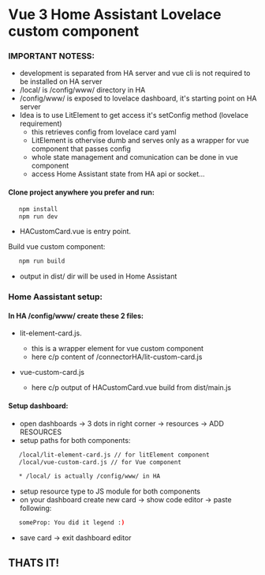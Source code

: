 
# Vue 3 Home Assistant Lovelace custom component 

### IMPORTANT NOTESS:
   * development is separated from HA server and vue cli is not required to be installed on HA server
   * /local/ is /config/www/ directory in HA
   * /config/www/ is exposed to lovelace dashboard, it's starting point on HA server
   * Idea is to use LitElement to get access it's setConfig method (lovelace requirement)
        - this retrieves config from lovelace card yaml
        - LitElement is othervise dumb and serves only as a wrapper for vue component that passes config
        - whole state management and comunication can be done in vue component
        - access Home Assistant state from HA api or socket...

#### Clone project anywhere you prefer and run:

```sh
   npm install
   npm run dev
```
* HACustomCard.vue is entry point. 


Build vue custom component:
```sh
   npm run build
```
   * output in dist/ dir will be used in Home Assistant

### Home Aassistant setup:
#### In HA /config/www/ create these 2 files:
   * lit-element-card.js. 
      * this is a wrapper element for vue custom component
      * here c/p content of /connectorHA/lit-custom-card.js

   * vue-custom-card.js
      * here c/p output of HACustomCard.vue build from dist/main.js

#### Setup dashboard:
   * open dashboards -> 3 dots in right corner -> resources -> ADD RESOURCES
   * setup paths for both components: 
```sh
   /local/lit-element-card.js // for litElement component
   /local/vue-custom-card.js // for Vue component

   * /local/ is actually /config/www/ in HA
```

   * setup resource type to JS module for both components
   * on your dashboard create new card -> show code editor -> paste following:
   ```sh
      someProp: You did it legend :)
   ```
   * save card -> exit dashboard editor

## THATS IT!

